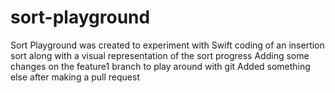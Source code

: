 # sort-playground
Sort Playground was created to experiment with Swift coding of an insertion sort along with a visual representation of the sort progress
Adding some changes on the feature1 branch to play around with git 
Added something else after making a pull request
